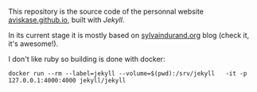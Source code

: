 This repository is the source code of the personnal website [aviskase.github.io](aviskase.github.io), built with *Jekyll*.

In its current stage it is mostly based on [sylvaindurand.org](https://sylvaindurand.org) blog (check it, it's awesome!).

I don't like ruby so building is done with docker:

```
docker run --rm --label=jekyll --volume=$(pwd):/srv/jekyll   -it -p 127.0.0.1:4000:4000 jekyll/jekyll
```
